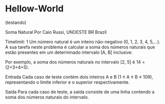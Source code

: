 # Hellow-World


(testando) 

Soma Natural
Por Caio Russi, UNOESTE BR Brazil

Timelimit: 1
Um número natural é um inteiro não-negativo (0, 1, 2, 3, 4, 5,...). A sua tarefa neste problema é calcular a soma dos números naturais que estão presentes em um determinado intervalo [A, B] inclusive.

Por exemplo, a soma dos números naturais no intervalo [2, 5] é 14 = (2+3+4+5).

Entrada
Cada caso de teste contém dois inteiros A e B (1 ≤ A ≤ B ≤ 109), representando o limite inferior e o superior respectivamente.

Saída
Para cada caso de teste, a saída consiste de uma linha contendo a soma dos números naturais do intervalo.
